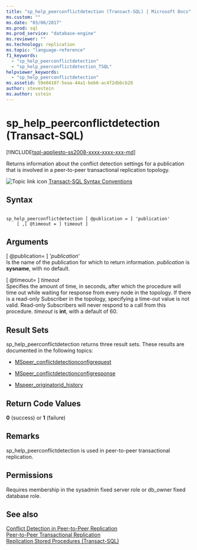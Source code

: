 ```yaml
---
title: "sp_help_peerconflictdetection (Transact-SQL) | Microsoft Docs"
ms.custom: ""
ms.date: "03/06/2017"
ms.prod: sql
ms.prod_service: "database-engine"
ms.reviewer: ""
ms.technology: replication
ms.topic: "language-reference"
f1_keywords: 
  - "sp_help_peerconflictdetection"
  - "sp_help_peerconflictdetection_TSQL"
helpviewer_keywords: 
  - "sp_help_peerconflictdetection"
ms.assetid: 59e04107-5eaa-44a1-beb6-ac4f2dbbcb28
author: stevestein
ms.author: sstein
---
```

# sp_help_peerconflictdetection (Transact-SQL)
[!INCLUDE[tsql-appliesto-ss2008-xxxx-xxxx-xxx-md](../../includes/tsql-appliesto-ss2008-xxxx-xxxx-xxx-md.md)]

  Returns information about the conflict detection settings for a publication that is involved in a peer-to-peer transactional replication topology.  
  
 ![Topic link icon](../../database-engine/configure-windows/media/topic-link.gif "Topic link icon") [Transact-SQL Syntax Conventions](../../t-sql/language-elements/transact-sql-syntax-conventions-transact-sql.md)  
  
## Syntax  
  
```  
  
sp_help_peerconflictdetection [ @publication = ] 'publication'  
    [ ,[ @timeout = ] timeout ]  
```  
  
## Arguments  
 [ @publication= ] '*publication*'  
 Is the name of the publication for which to return information. *publication* is **sysname**, with no default.  
  
 [ @timeout= ] *timeout*  
 Specifies the amount of time, in seconds, after which the procedure will time out while waiting for response from every node in the topology. If there is a read-only Subscriber in the topology, specifying a time-out value is not valid. Read-only Subscribers will never respond to a call from this procedure. *timeout* is **int**, with a default of 60.  
  
## Result Sets  
 sp_help_peerconflictdetection returns three result sets. These results are documented in the following topics:  
  
-   [MSpeer_conflictdetectionconfigrequest](../../relational-databases/system-tables/mspeer-conflictdetectionconfigrequest-transact-sql.md)  
  
-   [MSpeer_conflictdetectionconfigresponse](../../relational-databases/system-tables/mspeer-conflictdetectionconfigresponse-transact-sql.md)  
  
-   [Mspeer_originatorid_history](../../relational-databases/system-tables/mspeer-originatorid-history-transact-sql.md)  
  
## Return Code Values  
 **0** (success) or **1** (failure)  
  
## Remarks  
 sp_help_peerconflictdetection is used in peer-to-peer transactional replication.  
  
## Permissions  
 Requires membership in the sysadmin fixed server role or db_owner fixed database role.  
  
## See also  
 [Conflict Detection in Peer-to-Peer Replication](../../relational-databases/replication/transactional/peer-to-peer-conflict-detection-in-peer-to-peer-replication.md)   
 [Peer-to-Peer Transactional Replication](../../relational-databases/replication/transactional/peer-to-peer-transactional-replication.md)   
 [Replication Stored Procedures &#40;Transact-SQL&#41;](../../relational-databases/system-stored-procedures/replication-stored-procedures-transact-sql.md)  
  
  
